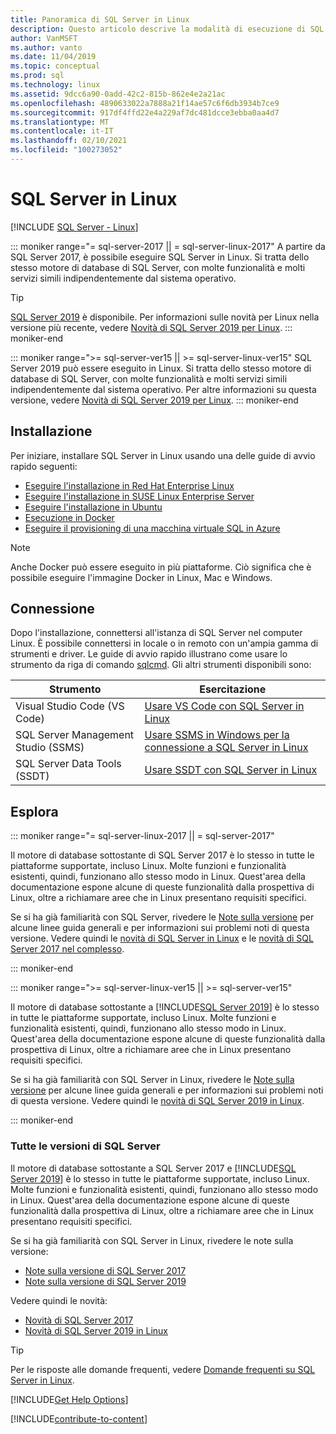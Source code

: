 ```yaml
---
title: Panoramica di SQL Server in Linux
description: Questo articolo descrive la modalità di esecuzione di SQL Server in Linux e spiega come ottenere altre informazioni.
author: VanMSFT
ms.author: vanto
ms.date: 11/04/2019
ms.topic: conceptual
ms.prod: sql
ms.technology: linux
ms.assetid: 9dcc6a90-0add-42c2-815b-862e4e2a21ac
ms.openlocfilehash: 4890633022a7888a21f14ae57c6f6db3934b7ce9
ms.sourcegitcommit: 917df4ffd22e4a229af7dc481dcce3ebba0aa4d7
ms.translationtype: MT
ms.contentlocale: it-IT
ms.lasthandoff: 02/10/2021
ms.locfileid: "100273052"
---
```

# <a name="sql-server-on-linux"></a>SQL Server in Linux

[!INCLUDE [SQL Server - Linux](../includes/applies-to-version/sql-linux.md)]

::: moniker range="= sql-server-2017 || = sql-server-linux-2017"
A partire da SQL Server 2017, è possibile eseguire SQL Server in Linux. Si tratta dello stesso motore di database di SQL Server, con molte funzionalità e molti servizi simili indipendentemente dal sistema operativo.

> [!TIP]
> [SQL Server 2019](sql-server-linux-overview.md?view=sql-server-ver15&preserve-view=true) è disponibile. Per informazioni sulle novità per Linux nella versione più recente, vedere [Novità di SQL Server 2019 per Linux](sql-server-linux-whats-new-2019.md?view=sql-server-ver15&preserve-view=true).
::: moniker-end

::: moniker range=">= sql-server-ver15 || >= sql-server-linux-ver15"
SQL Server 2019 può essere eseguito in Linux. Si tratta dello stesso motore di database di SQL Server, con molte funzionalità e molti servizi simili indipendentemente dal sistema operativo. Per altre informazioni su questa versione, vedere [Novità di SQL Server 2019 per Linux](sql-server-linux-whats-new-2019.md).
::: moniker-end

## <a name="install"></a>Installazione

Per iniziare, installare SQL Server in Linux usando una delle guide di avvio rapido seguenti:

- [Eseguire l'installazione in Red Hat Enterprise Linux](quickstart-install-connect-red-hat.md)
- [Eseguire l'installazione in SUSE Linux Enterprise Server](quickstart-install-connect-suse.md)
- [Eseguire l'installazione in Ubuntu](quickstart-install-connect-ubuntu.md)
- [Esecuzione in Docker](quickstart-install-connect-docker.md)
- [Eseguire il provisioning di una macchina virtuale SQL in Azure](/azure/virtual-machines/linux/sql/provision-sql-server-linux-virtual-machine?toc=/sql/toc/toc.json)

> [!NOTE]
> Anche Docker può essere eseguito in più piattaforme. Ciò significa che è possibile eseguire l'immagine Docker in Linux, Mac e Windows.

## <a name="connect"></a>Connessione

Dopo l'installazione, connettersi all'istanza di SQL Server nel computer Linux. È possibile connettersi in locale o in remoto con un'ampia gamma di strumenti e driver. Le guide di avvio rapido illustrano come usare lo strumento da riga di comando [sqlcmd](sql-server-linux-setup-tools.md). Gli altri strumenti disponibili sono:

| Strumento | Esercitazione |
|-----|-----|
| Visual Studio Code (VS Code) | [Usare VS Code con SQL Server in Linux](../tools/visual-studio-code/sql-server-develop-use-vscode.md) |
| SQL Server Management Studio (SSMS) | [Usare SSMS in Windows per la connessione a SQL Server in Linux](sql-server-linux-manage-ssms.md) |
| SQL Server Data Tools (SSDT) | [Usare SSDT con SQL Server in Linux](sql-server-linux-develop-use-ssdt.md) |

## <a name="explore"></a>Esplora

<!--SQL Server 2017 on Linux-->
::: moniker range="= sql-server-linux-2017 || = sql-server-2017"

Il motore di database sottostante di SQL Server 2017 è lo stesso in tutte le piattaforme supportate, incluso Linux. Molte funzioni e funzionalità esistenti, quindi, funzionano allo stesso modo in Linux. Quest'area della documentazione espone alcune di queste funzionalità dalla prospettiva di Linux, oltre a richiamare aree che in Linux presentano requisiti specifici.

Se si ha già familiarità con SQL Server, rivedere le [Note sulla versione](sql-server-linux-release-notes.md) per alcune linee guida generali e per informazioni sui problemi noti di questa versione. Vedere quindi le [novità di SQL Server in Linux](sql-server-linux-whats-new.md) e le [novità di SQL Server 2017 nel complesso](../sql-server/what-s-new-in-sql-server-2017.md).

::: moniker-end
<!--SQL Server 2019 on Linux-->
::: moniker range=">= sql-server-linux-ver15 || >= sql-server-ver15"

Il motore di database sottostante a [!INCLUDE[SQL Server 2019](../includes/sssql19-md.md)] è lo stesso in tutte le piattaforme supportate, incluso Linux. Molte funzioni e funzionalità esistenti, quindi, funzionano allo stesso modo in Linux. Quest'area della documentazione espone alcune di queste funzionalità dalla prospettiva di Linux, oltre a richiamare aree che in Linux presentano requisiti specifici.

Se si ha già familiarità con SQL Server in Linux, rivedere le [Note sulla versione](sql-server-linux-release-notes-2019.md) per alcune linee guida generali e per informazioni sui problemi noti di questa versione. Vedere quindi le [novità di SQL Server 2019 in Linux](../sql-server/what-s-new-in-sql-server-ver15.md).

::: moniker-end


### <a name="all-versions-of-sql-server"></a>Tutte le versioni di SQL Server

Il motore di database sottostante a SQL Server 2017 e [!INCLUDE[SQL Server 2019](../includes/sssql19-md.md)] è lo stesso in tutte le piattaforme supportate, incluso Linux. Molte funzioni e funzionalità esistenti, quindi, funzionano allo stesso modo in Linux. Quest'area della documentazione espone alcune di queste funzionalità dalla prospettiva di Linux, oltre a richiamare aree che in Linux presentano requisiti specifici.

Se si ha già familiarità con SQL Server in Linux, rivedere le note sulla versione:

- [Note sulla versione di SQL Server 2017](sql-server-linux-release-notes.md)
- [Note sulla versione di SQL Server 2019](sql-server-linux-release-notes-2019.md)

Vedere quindi le novità:

- [Novità di SQL Server 2017](sql-server-linux-whats-new.md)
- [Novità di SQL Server 2019 in Linux](../sql-server/what-s-new-in-sql-server-ver15.md#sql-server-on-linux)

> [!TIP]
> Per le risposte alle domande frequenti, vedere [Domande frequenti su SQL Server in Linux](sql-server-linux-faq.md).

[!INCLUDE[Get Help Options](../includes/paragraph-content/get-help-options.md)]

[!INCLUDE[contribute-to-content](../includes/paragraph-content/contribute-to-content.md)]
